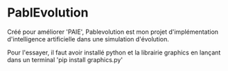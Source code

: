# PablEvolution
Créé pour améliorer 'PAIE', Pablevolution est mon projet d'implémentation d'intelligence artificielle dans une simulation d'évolution.

Pour l'essayer, il faut avoir installé python et la librairie graphics en lançant dans un terminal 'pip install graphics.py'
